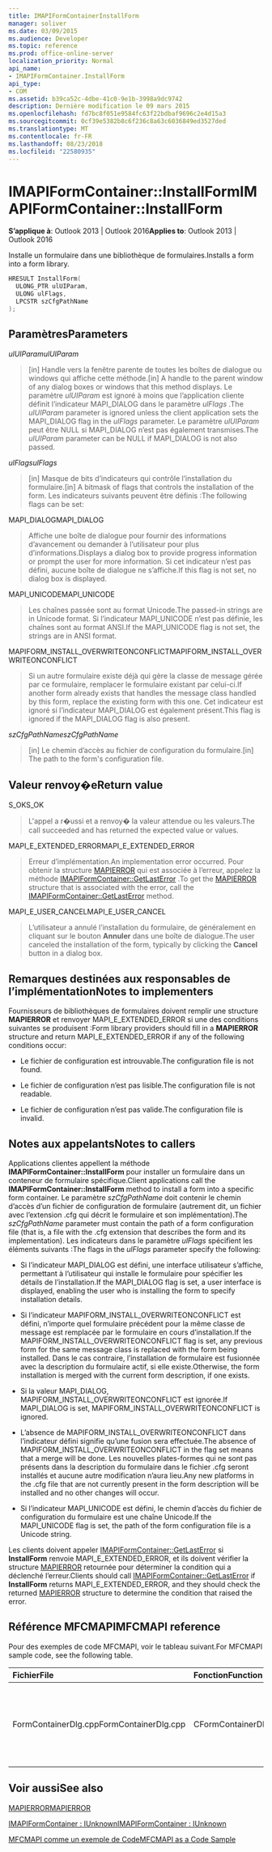 ```yaml
---
title: IMAPIFormContainerInstallForm
manager: soliver
ms.date: 03/09/2015
ms.audience: Developer
ms.topic: reference
ms.prod: office-online-server
localization_priority: Normal
api_name:
- IMAPIFormContainer.InstallForm
api_type:
- COM
ms.assetid: b39ca52c-4dbe-41c0-9e1b-3998a9dc9742
description: Dernière modification le 09 mars 2015
ms.openlocfilehash: fd7bc8f051e9584fc63f22bdbaf9696c2e4d15a3
ms.sourcegitcommit: 0cf39e5382b8c6f236c8a63c6036849ed3527ded
ms.translationtype: MT
ms.contentlocale: fr-FR
ms.lasthandoff: 08/23/2018
ms.locfileid: "22580935"
---
```

# <a name="imapiformcontainerinstallform"></a><span data-ttu-id="837ce-103">IMAPIFormContainer::InstallForm</span><span class="sxs-lookup"><span data-stu-id="837ce-103">IMAPIFormContainer::InstallForm</span></span>

  
  
<span data-ttu-id="837ce-104">**S’applique à**: Outlook 2013 | Outlook 2016</span><span class="sxs-lookup"><span data-stu-id="837ce-104">**Applies to**: Outlook 2013 | Outlook 2016</span></span> 
  
<span data-ttu-id="837ce-105">Installe un formulaire dans une bibliothèque de formulaires.</span><span class="sxs-lookup"><span data-stu-id="837ce-105">Installs a form into a form library.</span></span>
  
```cpp
HRESULT InstallForm(
  ULONG_PTR ulUIParam,
  ULONG ulFlags,
  LPCSTR szCfgPathName
);
```

## <a name="parameters"></a><span data-ttu-id="837ce-106">Paramètres</span><span class="sxs-lookup"><span data-stu-id="837ce-106">Parameters</span></span>

 <span data-ttu-id="837ce-107">_ulUIParam_</span><span class="sxs-lookup"><span data-stu-id="837ce-107">_ulUIParam_</span></span>
  
> <span data-ttu-id="837ce-108">[in] Handle vers la fenêtre parente de toutes les boîtes de dialogue ou windows qui affiche cette méthode.</span><span class="sxs-lookup"><span data-stu-id="837ce-108">[in] A handle to the parent window of any dialog boxes or windows that this method displays.</span></span> <span data-ttu-id="837ce-109">Le paramètre _ulUIParam_ est ignoré à moins que l’application cliente définit l’indicateur MAPI_DIALOG dans le paramètre _ulFlags_ .</span><span class="sxs-lookup"><span data-stu-id="837ce-109">The  _ulUIParam_ parameter is ignored unless the client application sets the MAPI_DIALOG flag in the  _ulFlags_ parameter.</span></span> <span data-ttu-id="837ce-110">Le paramètre _ulUIParam_ peut être NULL si MAPI_DIALOG n’est pas également transmises.</span><span class="sxs-lookup"><span data-stu-id="837ce-110">The  _ulUIParam_ parameter can be NULL if MAPI_DIALOG is not also passed.</span></span> 
    
 <span data-ttu-id="837ce-111">_ulFlags_</span><span class="sxs-lookup"><span data-stu-id="837ce-111">_ulFlags_</span></span>
  
> <span data-ttu-id="837ce-112">[in] Masque de bits d’indicateurs qui contrôle l’installation du formulaire.</span><span class="sxs-lookup"><span data-stu-id="837ce-112">[in] A bitmask of flags that controls the installation of the form.</span></span> <span data-ttu-id="837ce-113">Les indicateurs suivants peuvent être définis :</span><span class="sxs-lookup"><span data-stu-id="837ce-113">The following flags can be set:</span></span>
    
<span data-ttu-id="837ce-114">MAPI_DIALOG</span><span class="sxs-lookup"><span data-stu-id="837ce-114">MAPI_DIALOG</span></span> 
  
> <span data-ttu-id="837ce-115">Affiche une boîte de dialogue pour fournir des informations d’avancement ou demander à l’utilisateur pour plus d’informations.</span><span class="sxs-lookup"><span data-stu-id="837ce-115">Displays a dialog box to provide progress information or prompt the user for more information.</span></span> <span data-ttu-id="837ce-116">Si cet indicateur n’est pas défini, aucune boîte de dialogue ne s’affiche.</span><span class="sxs-lookup"><span data-stu-id="837ce-116">If this flag is not set, no dialog box is displayed.</span></span>
    
<span data-ttu-id="837ce-117">MAPI_UNICODE</span><span class="sxs-lookup"><span data-stu-id="837ce-117">MAPI_UNICODE</span></span> 
  
> <span data-ttu-id="837ce-118">Les chaînes passée sont au format Unicode.</span><span class="sxs-lookup"><span data-stu-id="837ce-118">The passed-in strings are in Unicode format.</span></span> <span data-ttu-id="837ce-119">Si l’indicateur MAPI_UNICODE n’est pas définie, les chaînes sont au format ANSI.</span><span class="sxs-lookup"><span data-stu-id="837ce-119">If the MAPI_UNICODE flag is not set, the strings are in ANSI format.</span></span>
    
<span data-ttu-id="837ce-120">MAPIFORM_INSTALL_OVERWRITEONCONFLICT</span><span class="sxs-lookup"><span data-stu-id="837ce-120">MAPIFORM_INSTALL_OVERWRITEONCONFLICT</span></span> 
  
> <span data-ttu-id="837ce-121">Si un autre formulaire existe déjà qui gère la classe de message gérée par ce formulaire, remplacer le formulaire existant par celui-ci.</span><span class="sxs-lookup"><span data-stu-id="837ce-121">If another form already exists that handles the message class handled by this form, replace the existing form with this one.</span></span> <span data-ttu-id="837ce-122">Cet indicateur est ignoré si l’indicateur MAPI_DIALOG est également présent.</span><span class="sxs-lookup"><span data-stu-id="837ce-122">This flag is ignored if the MAPI_DIALOG flag is also present.</span></span> 
    
 <span data-ttu-id="837ce-123">_szCfgPathName_</span><span class="sxs-lookup"><span data-stu-id="837ce-123">_szCfgPathName_</span></span>
  
> <span data-ttu-id="837ce-124">[in] Le chemin d’accès au fichier de configuration du formulaire.</span><span class="sxs-lookup"><span data-stu-id="837ce-124">[in] The path to the form's configuration file.</span></span>
    
## <a name="return-value"></a><span data-ttu-id="837ce-125">Valeur renvoy�e</span><span class="sxs-lookup"><span data-stu-id="837ce-125">Return value</span></span>

<span data-ttu-id="837ce-126">S_OK</span><span class="sxs-lookup"><span data-stu-id="837ce-126">S_OK</span></span> 
  
> <span data-ttu-id="837ce-127">L'appel a r�ussi et a renvoy� la valeur attendue ou les valeurs.</span><span class="sxs-lookup"><span data-stu-id="837ce-127">The call succeeded and has returned the expected value or values.</span></span>
    
<span data-ttu-id="837ce-128">MAPI_E_EXTENDED_ERROR</span><span class="sxs-lookup"><span data-stu-id="837ce-128">MAPI_E_EXTENDED_ERROR</span></span> 
  
> <span data-ttu-id="837ce-129">Erreur d’implémentation.</span><span class="sxs-lookup"><span data-stu-id="837ce-129">An implementation error occurred.</span></span> <span data-ttu-id="837ce-130">Pour obtenir la structure [MAPIERROR](mapierror.md) qui est associée à l’erreur, appelez la méthode [IMAPIFormContainer::GetLastError](imapiformcontainer-getlasterror.md) .</span><span class="sxs-lookup"><span data-stu-id="837ce-130">To get the [MAPIERROR](mapierror.md) structure that is associated with the error, call the [IMAPIFormContainer::GetLastError](imapiformcontainer-getlasterror.md) method.</span></span> 
    
<span data-ttu-id="837ce-131">MAPI_E_USER_CANCEL</span><span class="sxs-lookup"><span data-stu-id="837ce-131">MAPI_E_USER_CANCEL</span></span> 
  
> <span data-ttu-id="837ce-132">L’utilisateur a annulé l’installation du formulaire, de généralement en cliquant sur le bouton **Annuler** dans une boîte de dialogue.</span><span class="sxs-lookup"><span data-stu-id="837ce-132">The user canceled the installation of the form, typically by clicking the **Cancel** button in a dialog box.</span></span> 
    
## <a name="notes-to-implementers"></a><span data-ttu-id="837ce-133">Remarques destinées aux responsables de l’implémentation</span><span class="sxs-lookup"><span data-stu-id="837ce-133">Notes to implementers</span></span>

<span data-ttu-id="837ce-134">Fournisseurs de bibliothèques de formulaires doivent remplir une structure **MAPIERROR** et renvoyer MAPI_E_EXTENDED_ERROR si une des conditions suivantes se produisent :</span><span class="sxs-lookup"><span data-stu-id="837ce-134">Form library providers should fill in a **MAPIERROR** structure and return MAPI_E_EXTENDED_ERROR if any of the following conditions occur:</span></span> 
  
- <span data-ttu-id="837ce-135">Le fichier de configuration est introuvable.</span><span class="sxs-lookup"><span data-stu-id="837ce-135">The configuration file is not found.</span></span>
    
- <span data-ttu-id="837ce-136">Le fichier de configuration n’est pas lisible.</span><span class="sxs-lookup"><span data-stu-id="837ce-136">The configuration file is not readable.</span></span>
    
- <span data-ttu-id="837ce-137">Le fichier de configuration n’est pas valide.</span><span class="sxs-lookup"><span data-stu-id="837ce-137">The configuration file is invalid.</span></span>
    
## <a name="notes-to-callers"></a><span data-ttu-id="837ce-138">Notes aux appelants</span><span class="sxs-lookup"><span data-stu-id="837ce-138">Notes to callers</span></span>

<span data-ttu-id="837ce-139">Applications clientes appellent la méthode **IMAPIFormContainer::InstallForm** pour installer un formulaire dans un conteneur de formulaire spécifique.</span><span class="sxs-lookup"><span data-stu-id="837ce-139">Client applications call the **IMAPIFormContainer::InstallForm** method to install a form into a specific form container.</span></span> <span data-ttu-id="837ce-140">Le paramètre _szCfgPathName_ doit contenir le chemin d’accès d’un fichier de configuration de formulaire (autrement dit, un fichier avec l’extension .cfg qui décrit le formulaire et son implémentation).</span><span class="sxs-lookup"><span data-stu-id="837ce-140">The  _szCfgPathName_ parameter must contain the path of a form configuration file (that is, a file with the .cfg extension that describes the form and its implementation).</span></span> <span data-ttu-id="837ce-141">Les indicateurs dans le paramètre _ulFlags_ spécifient les éléments suivants :</span><span class="sxs-lookup"><span data-stu-id="837ce-141">The flags in the  _ulFlags_ parameter specify the following:</span></span> 
  
- <span data-ttu-id="837ce-142">Si l’indicateur MAPI_DIALOG est défini, une interface utilisateur s’affiche, permettant à l’utilisateur qui installe le formulaire pour spécifier les détails de l’installation.</span><span class="sxs-lookup"><span data-stu-id="837ce-142">If the MAPI_DIALOG flag is set, a user interface is displayed, enabling the user who is installing the form to specify installation details.</span></span>
    
- <span data-ttu-id="837ce-143">Si l’indicateur MAPIFORM_INSTALL_OVERWRITEONCONFLICT est défini, n’importe quel formulaire précédent pour la même classe de message est remplacée par le formulaire en cours d’installation.</span><span class="sxs-lookup"><span data-stu-id="837ce-143">If the MAPIFORM_INSTALL_OVERWRITEONCONFLICT flag is set, any previous form for the same message class is replaced with the form being installed.</span></span> <span data-ttu-id="837ce-144">Dans le cas contraire, l’installation de formulaire est fusionnée avec la description du formulaire actif, si elle existe.</span><span class="sxs-lookup"><span data-stu-id="837ce-144">Otherwise, the form installation is merged with the current form description, if one exists.</span></span>
    
- <span data-ttu-id="837ce-145">Si la valeur MAPI_DIALOG, MAPIFORM_INSTALL_OVERWRITEONCONFLICT est ignorée.</span><span class="sxs-lookup"><span data-stu-id="837ce-145">If MAPI_DIALOG is set, MAPIFORM_INSTALL_OVERWRITEONCONFLICT is ignored.</span></span>
    
- <span data-ttu-id="837ce-146">L’absence de MAPIFORM_INSTALL_OVERWRITEONCONFLICT dans l’indicateur défini signifie qu’une fusion sera effectuée.</span><span class="sxs-lookup"><span data-stu-id="837ce-146">The absence of MAPIFORM_INSTALL_OVERWRITEONCONFLICT in the flag set means that a merge will be done.</span></span> <span data-ttu-id="837ce-147">Les nouvelles plates-formes qui ne sont pas présents dans la description du formulaire dans le fichier .cfg seront installés et aucune autre modification n’aura lieu.</span><span class="sxs-lookup"><span data-stu-id="837ce-147">Any new platforms in the .cfg file that are not currently present in the form description will be installed and no other changes will occur.</span></span>
    
- <span data-ttu-id="837ce-148">Si l’indicateur MAPI_UNICODE est défini, le chemin d’accès du fichier de configuration du formulaire est une chaîne Unicode.</span><span class="sxs-lookup"><span data-stu-id="837ce-148">If the MAPI_UNICODE flag is set, the path of the form configuration file is a Unicode string.</span></span> 
    
<span data-ttu-id="837ce-149">Les clients doivent appeler [IMAPIFormContainer::GetLastError](imapiformcontainer-getlasterror.md) si **InstallForm** renvoie MAPI_E_EXTENDED_ERROR, et ils doivent vérifier la structure [MAPIERROR](mapierror.md) retournée pour déterminer la condition qui a déclenché l’erreur.</span><span class="sxs-lookup"><span data-stu-id="837ce-149">Clients should call [IMAPIFormContainer::GetLastError](imapiformcontainer-getlasterror.md) if **InstallForm** returns MAPI_E_EXTENDED_ERROR, and they should check the returned [MAPIERROR](mapierror.md) structure to determine the condition that raised the error.</span></span> 
  
## <a name="mfcmapi-reference"></a><span data-ttu-id="837ce-150">Référence MFCMAPI</span><span class="sxs-lookup"><span data-stu-id="837ce-150">MFCMAPI reference</span></span>

<span data-ttu-id="837ce-151">Pour des exemples de code MFCMAPI, voir le tableau suivant.</span><span class="sxs-lookup"><span data-stu-id="837ce-151">For MFCMAPI sample code, see the following table.</span></span>
  
|<span data-ttu-id="837ce-152">**Fichier**</span><span class="sxs-lookup"><span data-stu-id="837ce-152">**File**</span></span>|<span data-ttu-id="837ce-153">**Fonction**</span><span class="sxs-lookup"><span data-stu-id="837ce-153">**Function**</span></span>|<span data-ttu-id="837ce-154">**Commentaire**</span><span class="sxs-lookup"><span data-stu-id="837ce-154">**Comment**</span></span>|
|:-----|:-----|:-----|
|<span data-ttu-id="837ce-155">FormContainerDlg.cpp</span><span class="sxs-lookup"><span data-stu-id="837ce-155">FormContainerDlg.cpp</span></span>  <br/> |<span data-ttu-id="837ce-156">CFormContainerDlg::OnInstallForm</span><span class="sxs-lookup"><span data-stu-id="837ce-156">CFormContainerDlg::OnInstallForm</span></span>  <br/> |<span data-ttu-id="837ce-157">MFCMAPI utilise la méthode **IMAPIFormContainer::InstallForm** pour installer un formulaire dans un conteneur de formulaire.</span><span class="sxs-lookup"><span data-stu-id="837ce-157">MFCMAPI uses the **IMAPIFormContainer::InstallForm** method to install a form in a form container.</span></span>  <br/> |
   
## <a name="see-also"></a><span data-ttu-id="837ce-158">Voir aussi</span><span class="sxs-lookup"><span data-stu-id="837ce-158">See also</span></span>



[<span data-ttu-id="837ce-159">MAPIERROR</span><span class="sxs-lookup"><span data-stu-id="837ce-159">MAPIERROR</span></span>](mapierror.md)
  
[<span data-ttu-id="837ce-160">IMAPIFormContainer : IUnknown</span><span class="sxs-lookup"><span data-stu-id="837ce-160">IMAPIFormContainer : IUnknown</span></span>](imapiformcontaineriunknown.md)


[<span data-ttu-id="837ce-161">MFCMAPI comme un exemple de Code</span><span class="sxs-lookup"><span data-stu-id="837ce-161">MFCMAPI as a Code Sample</span></span>](mfcmapi-as-a-code-sample.md)

